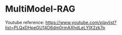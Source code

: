 # MultiModel-RAG

Youtube reference: https://www.youtube.com/playlist?list=PLQxDHpeGU14D6dm0rmAXhdLeLYlX2zk7p
